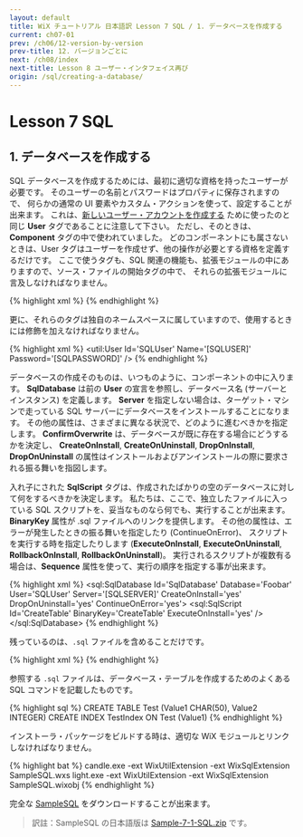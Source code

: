 ```yaml
---
layout: default
title: WiX チュートリアル 日本語訳 Lesson 7 SQL / 1. データベースを作成する
current: ch07-01
prev: /ch06/12-version-by-version
prev-title: 12. バージョンごとに
next: /ch08/index
next-title: Lesson 8 ユーザー・インタフェイス再び
origin: /sql/creating-a-database/
---
```

#  Lesson 7 SQL

## 1. データベースを作成する

SQL データベースを作成するためには、最初に適切な資格を持ったユーザーが必要です。
そのユーザーの名前とパスワードはプロパティに保存されますので、
何らかの通常の UI 要素やカスタム・アクションを使って、設定することが出来ます。
これは、[新しいユーザー・アカウントを作成する](/ch06/08-new-user-on-the-block.html) ために使ったのと同じ
**User** タグであることに注意して下さい。
ただし、そのときは、**Component** タグの中で使われていました。
どのコンポーネントにも属さないときは、User タグはユーザーを作成せず、他の操作が必要とする資格を定義するだけです。
ここで使うタグも、SQL 関連の機能も、拡張モジュールの中にありますので、ソース・ファイルの開始タグの中で、
それらの拡張モジュールに言及しなければなりません。

{% highlight xml %}
<Wix xmlns='http://schemas.microsoft.com/wix/2006/wi'
     xmlns:util='http://schemas.microsoft.com/wix/UtilExtension'
     xmlns:sql='http://schemas.microsoft.com/wix/SqlExtension'>
{% endhighlight %}

更に、それらのタグは独自のネームスペースに属していますので、使用するときには修飾を加えなければなりません。

{% highlight xml %}
<util:User Id='SQLUser' Name='[SQLUSER]' Password='[SQLPASSWORD]' />
{% endhighlight %}

データベースの作成そのものは、いつものように、コンポーネントの中に入ります。
**SqlDatabase** は前の **User** の宣言を参照し、データベース名 (サーバーとインスタンス) を定義します。
**Server** を指定しない場合は、ターゲット・マシンで走っている SQL サーバーにデータベースをインストールすることになります。
その他の属性は、さまざまに異なる状況で、どのように進むべきかを指定します。
**ConfirmOverwrite** は、データベースが既に存在する場合にどうするかを決定し、
**CreateOnInstall**, **CreateOnUninstall**, **DropOnInstall**, **DropOnUninstall**
の属性はインストールおよびアンインストールの際に要求される振る舞いを指図します。

入れ子にされた **SqlScript** タグは、作成されたばかりの空のデータベースに対して何をするべきかを決定します。
私たちは、ここで、独立したファイルに入っている SQL スクリプトを、妥当なものなら何でも、実行することが出来ます。
**BinaryKey** 属性が .sql ファイルへのリンクを提供します。
その他の属性は、エラーが発生したときの振る舞いを指定したり (ContinueOnError)、
スクリプトを実行する時を指定したりします
(**ExecuteOnInstall**, **ExecuteOnUninstall**, **RollbackOnInstall**, **RollbackOnUninstall**)。
実行されるスクリプトが複数有る場合は、**Sequence** 属性を使って、実行の順序を指定する事が出来ます。

{% highlight xml %}
<Component Id='SqlComponent' 
    Guid='YOURGUID-D8C7-4102-BA84-9702188FA316'>
  <sql:SqlDatabase Id='SqlDatabase' Database='Foobar'
      User='SQLUser' Server='[SQLSERVER]' CreateOnInstall='yes'
      DropOnUninstall='yes' ContinueOnError='yes'>
    <sql:SqlScript Id='CreateTable' BinaryKey='CreateTable'
        ExecuteOnInstall='yes' />
  </sql:SqlDatabase>
</Component>
{% endhighlight %}

残っているのは、`.sql` ファイルを含めることだけです。

{% highlight xml %}
<Binary Id='CreateTable' SourceFile='CreateTable.sql' />
{% endhighlight %}

参照する `.sql` ファイルは、データベース・テーブルを作成するためのよくある SQL コマンドを記載したものです。

{% highlight sql %}
CREATE TABLE Test (Value1 CHAR(50), Value2 INTEGER)
CREATE INDEX TestIndex ON Test (Value1)
{% endhighlight %}

インストーラ・パッケージをビルドする時は、適切な WiX モジュールとリンクしなければなりません。

{% highlight bat %}
candle.exe -ext WixUtilExtension -ext WixSqlExtension SampleSQL.wxs
light.exe -ext WixUtilExtension -ext WixSqlExtension SampleSQL.wixobj
{% endhighlight %}

完全な [SampleSQL](https://www.firegiant.com/system/files/samples/SampleSQL.zip) をダウンロードすることが出来ます。

> 訳註：SampleSQL の日本語版は [Sample-7-1-SQL.zip](/samples/Sample-7-1-SQL.zip) です。